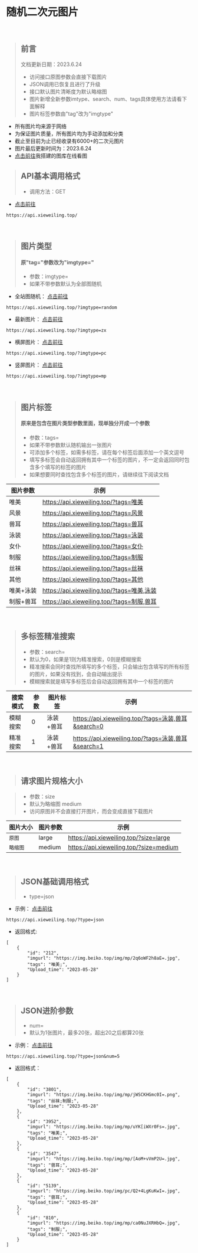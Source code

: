 # 随机二次元图片
<br>

>## 前言
> 文档更新日期：2023.6.24
>- 访问接口原图参数会直接下载图片
>- JSON调用已恢复且进行了升级
>- 接口默认图片清晰度为默认略缩图
>- 图片新增全新参数imtype、search、num、tags具体使用方法请看下面解释
>- 图片标签参数由"tag"改为"imgtype"

- 所有图片均来源于网络
- 为保证图片质量，所有图片均为手动添加和分类
- 截止至目前为止已经收录有6000+的二次元图片
- 图片最后更新时间为：2023.6.24
- [点击前往](https://tuku.xieweiling.top/)我搭建的图库在线看图

>## API基本调用格式
>- 调用方法：GET

- [点击前往](https://api.xieweiling.top/) 

```HTTPS
https://api.xieweiling.top/
```
<br>

>## 图片类型
>#### 原"tag="参数改为"imgtype="
>- 参数：imgtype=
>- 如果不带参数默认为全部图随机

- 全站图随机： [点击前往](https://api.xieweiling.top/?imgtype=random) 

```HTTPS
https://api.xieweiling.top/?imgtype=random
```

- 最新图片： [点击前往](https://api.xieweiling.top/?imgtype=zx) 

```HTTPS
https://api.xieweiling.top/?imgtype=zx
```
- 横屏图片： [点击前往](https://api.xieweiling.top/?imgtype=pc) 

```HTTPS
https://api.xieweiling.top/?imgtype=pc
```
- 竖屏图片： [点击前往](https://api.xieweiling.top/?imgtype=mp)

```HTTPS
https://api.xieweiling.top/?imgtype=mp
```
<br>

>## 图片标签
>#### 原来是包含在图片类型参数里面，现单独分开成一个参数
>- 参数：tags=
>- 如果不带参数默认随机输出一张图片
>- 可添加多个标签，如需多标签，请在每个标签后面添加一个英文逗号
>- 填写多标签会自动返回拥有其中一个标签的图片，不一定会返回同时包含多个填写的标签的图片
>- 如果想要同时查找包含多个标签的图片，请继续往下阅读文档

<table>
<thead>
<tr>
<th>图片参数</th>
<th>示例</th>
</tr>
</thead>
<tbody>
<tr>
<td>唯美</td>
<td><a href="https://api.xieweiling.top/?tags=唯美" target="_blank">https://api.xieweiling.top/?tags=唯美</a></td>
</tr>
<tr>
<td>风景</td>
<td><a href="https://api.xieweiling.top/?tags=风景" target="_blank">https://api.xieweiling.top/?tags=风景</a></td>
</tr>
<tr>
<td>兽耳</td>
<td><a href="https://api.xieweiling.top/?tags=兽耳" target="_blank">https://api.xieweiling.top/?tags=兽耳</a></td>
</tr>
<tr>
<td>泳装</td>
<td><a href="https://api.xieweiling.top/?tags=泳装" target="_blank">https://api.xieweiling.top/?tags=泳装</a></td>
</tr>
<tr>
<td>女仆</td>
<td><a href="https://api.xieweiling.top/?tags=女仆" target="_blank">https://api.xieweiling.top/?tags=女仆</a></td>
</tr>
<tr>
<td>制服</td>
<td><a href="https://api.xieweiling.top/?tags=制服" target="_blank">https://api.xieweiling.top/?tags=制服</a></td>
</tr>
<tr>
<td>丝袜</td>
<td><a href="https://api.xieweiling.top/?tags=丝袜" target="_blank">https://api.xieweiling.top/?tags=丝袜</a></td>
</tr>
<tr>
<td>其他</td>
<td><a href="https://api.xieweiling.top/?tags=其他" target="_blank">https://api.xieweiling.top/?tags=其他</a></td>
</tr>
<tr>
<td>唯美+泳装</td>
<td><a href="https://api.xieweiling.top/?tags=唯美,泳装" target="_blank">https://api.xieweiling.top/?tags=唯美,泳装</a></td>
</tr>
<tr>
<td>制服+兽耳</td>
<td><a href="https://api.xieweiling.top/?tags=制服,兽耳" target="_blank">https://api.xieweiling.top/?tags=制服,兽耳</a></td>
</tr>
</tbody></table>

<br>

>## 多标签精准搜索
>- 参数：search=
>- 默认为0，如果是1则为精准搜索，0则是模糊搜索
>- 精准搜索会同时查找所填写的多个标签，只会输出包含填写的所有标签的图片，如果没有找到，会自动输出提示
>- 模糊搜索就是填写多标签后会自动返回拥有其中一个标签的图片

<table>
<thead>
<tr>
<th>搜索模式</th>
<th>参数</th>
<th>图片标签</th>
<th>示例</th>
</tr>
</thead>
<tbody>
<tr>
<td>模糊搜索</td>
<td>0</td>
<td>泳装+兽耳</td>
<td><a href="https://api.xieweiling.top/?tags=泳装,兽耳&search=0" target="_blank">https://api.xieweiling.top/?tags=泳装,兽耳&search=0</a></td>
</tr>
<tr>
<td>精准搜索</td>
<td>1</td>
<td>泳装+兽耳</td>
<td><a href="https://api.xieweiling.top/?tags=泳装,兽耳&search=1" target="_blank">https://api.xieweiling.top/?tags=泳装,兽耳&search=1</a></td>
</tr>
<tr>
</tbody></table>

<br>

>## 请求图片规格大小

>- 参数：size
>- 默认为略缩图 medium
>- 访问原图并不会直接打开图片，而会变成直接下载图片

<table>
<thead>
<tr>
<th>图片大小</th>
<th>图片参数</th>
<th>示例</th>
</tr>
</thead>
<tbody><tr>
<td><code>原图</code></td>
<td>large</td>
<td><a href="https://api.xieweiling.top/?size=large" target="_blank">https://api.xieweiling.top/?size=large</a></td>
</tr>
<tr>
<td><code>略缩图</code></td>
<td>medium</td>
<td><a href="https://api.xieweiling.top/?size=medium" target="_blank">https://api.xieweiling.top/?size=medium</a></td>
</tr>
</tbody></table>

<br>

>## JSON基础调用格式
>- type=json

- 示例： [点击前往](https://api.xieweiling.top/?type=json) 
```HTTPS
https://api.xieweiling.top/?type=json
```

- 返回格式:

```
[
    {
        "id": "212",
        "imgurl": "https://img.beiko.top/img/mp/2q6oWF2h8aE=.jpg",
        "tags": "唯美;",
        "Upload_time": "2023-05-28"
    }
]
```
<br>

>## JSON进阶参数
>- num=
>- 默认为1张图片，最多20张，超出20之后都算20张

- 示例： [点击前往](https://api.xieweiling.top/?type=json&num=5) 
```HTTPS
https://api.xieweiling.top/?type=json&num=5
```
- 返回格式：
```
[
    {
        "id": "3801",
        "imgurl": "https://img.beiko.top/img/mp/jWSCKHGmc0I=.png",
        "tags": "丝袜;制服;",
        "Upload_time": "2023-05-28"
    },
    {
        "id": "3952",
        "imgurl": "https://img.beiko.top/img/mp/uYK[iWXr0Fs=.jpg",
        "tags": "唯美;",
        "Upload_time": "2023-05-28"
    },
    {
        "id": "3547",
        "imgurl": "https://img.beiko.top/img/mp/[AoM+vVmP2U=.jpg",
        "tags": "兽耳;",
        "Upload_time": "2023-05-28"
    },
    {
        "id": "5139",
        "imgurl": "https://img.beiko.top/img/pc/Q2+4LgKuKwI=.jpg",
        "tags": "兽耳;",
        "Upload_time": "2023-05-28"
    },
    {
        "id": "810",
        "imgurl": "https://img.beiko.top/img/mp/ca0NuJXRHbQ=.jpg",
        "tags": "制服;",
        "Upload_time": "2023-05-28"
    }
]
```
